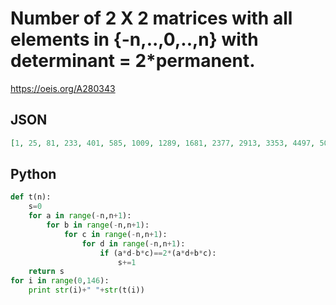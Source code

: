 # Number of 2 X 2 matrices with all elements in \{\-n,\.\.,0,\.\.,n\} with determinant \= 2\*permanent\.
https://oeis.org/A280343
## JSON
```JSON
[1, 25, 81, 233, 401, 585, 1009, 1289, 1681, 2377, 2913, 3353, 4497, 5033, 5793, 7097, 8065, 8761, 10721, 11513, 12961, 14873, 16113, 17065, 19873, 21225, 22689, 25465, 27585, 28793, 32561, 33865, 36113, 39177, 41121, 43481, 48801, 50361, 52529, 56201, 59793]
```
## Python
```Python
def t(n):
    s=0
    for a in range(-n,n+1):
        for b in range(-n,n+1):
            for c in range(-n,n+1):
                for d in range(-n,n+1):
                    if (a*d-b*c)==2*(a*d+b*c):
                        s+=1
    return s
for i in range(0,146):
    print str(i)+" "+str(t(i))
```
